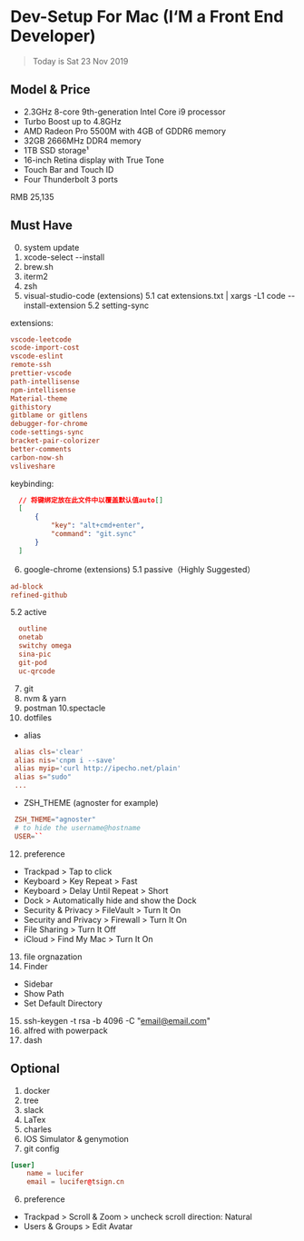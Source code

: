 # Dev-Setup For Mac (I‘M a Front End Developer)

> Today is Sat 23 Nov 2019

## Model & Price

- 2.3GHz 8-core 9th-generation Intel Core i9 processor
- Turbo Boost up to 4.8GHz
- AMD Radeon Pro 5500M with 4GB of GDDR6 memory
- 32GB 2666MHz DDR4 memory
- 1TB SSD storage¹
- 16-inch Retina display with True Tone
- Touch Bar and Touch ID
- Four Thunderbolt 3 ports


RMB 25,135

## Must Have

0. system update
1. xcode-select --install
2. brew.sh
3. iterm2
4. zsh
5. visual-studio-code (extensions)
  5.1 cat extensions.txt | xargs -L1 code --install-extension
  5.2 setting-sync
  
  extensions:
  ```conf
  vscode-leetcode
  scode-import-cost
  vscode-eslint
  remote-ssh
  prettier-vscode
  path-intellisense
  npm-intellisense
  Material-theme
  githistory
  gitblame or gitlens
  debugger-for-chrome
  code-settings-sync
  bracket-pair-colorizer
  better-comments
  carbon-now-sh
  vsliveshare
  
  ```
  
  
  keybinding:
  ```json
    // 将键绑定放在此文件中以覆盖默认值auto[]
    [
        {
            "key": "alt+cmd+enter",
            "command": "git.sync"
        }
    ]
  ```
6. google-chrome (extensions)
  5.1 passive（Highly Suggested）
  ```conf
  ad-block
  refined-github
  ```
  5.2 active
  ```conf
    outline
    onetab
    switchy omega
    sina-pic
    git-pod
    uc-qrcode
  ```
7. git
8. nvm  & yarn
9. postman
10.spectacle
11. dotfiles
 - alias 
 ```conf
  alias cls='clear'
  alias nis='cnpm i --save'
  alias myip='curl http://ipecho.net/plain'
  alias s="sudo"
  ...
 ```
 - ZSH_THEME (agnoster for example)
 ```conf
  ZSH_THEME="agnoster"
  # to hide the username@hostname
  USER=``
 ```
12. preference

- Trackpad > Tap to click
- Keyboard > Key Repeat > Fast
- Keyboard > Delay Until Repeat > Short
- Dock > Automatically hide and show the Dock
- Security & Privacy > FileVault > Turn It On
- Security and Privacy > Firewall > Turn It On 
- File Sharing > Turn It Off
- iCloud > Find My Mac > Turn It On
13. file orgnazation
14. Finder
  - Sidebar
  - Show Path
  - Set Default Directory
15. ssh-keygen -t rsa -b 4096 -C "email@email.com"
16. alfred with powerpack
17. dash

## Optional

1. docker
2. tree
3. slack
4. LaTex
5. charles
6. IOS Simulator & genymotion
5. git config
```conf
[user]
	name = lucifer
	email = lucifer@tsign.cn

```
6. preference

- Trackpad > Scroll & Zoom > uncheck scroll direction: Natural
- Users & Groups > Edit Avatar
